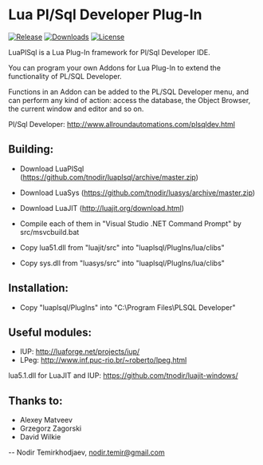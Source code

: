 # Lua Pl/Sql Developer Plug-In

[![Release](https://img.shields.io/github/release/tnodir/luaplsql.svg)](https://github.com/tnodir/luaplsql/releases/latest) [![Downloads](https://img.shields.io/github/downloads/tnodir/luaplsql/total.svg?maxAge=86400)](https://github.com/tnodir/luaplsql/releases) [![License](https://img.shields.io/github/license/tnodir/luaplsql.svg)](https://www.gnu.org/licenses/gpl-3.0)

LuaPlSql is a Lua Plug-In framework for Pl/Sql Developer IDE.

You can program your own Addons for Lua Plug-In to extend the functionality of PL/SQL Developer.

Functions in an Addon can be added to the PL/SQL Developer menu,
and can perform any kind of action: access the database, the Object Browser,
the current window and editor and so on.

Pl/Sql Developer: http://www.allroundautomations.com/plsqldev.html

## Building:

- Download LuaPlSql (https://github.com/tnodir/luaplsql/archive/master.zip)
- Download LuaSys (https://github.com/tnodir/luasys/archive/master.zip)
- Download LuaJIT (http://luajit.org/download.html)

- Compile each of them in "Visual Studio .NET Command Prompt" by src/msvcbuild.bat

- Copy lua51.dll from "luajit/src" into "luaplsql/PlugIns/lua/clibs"
- Copy sys.dll from "luasys/src" into "luaplsql/PlugIns/lua/clibs"

## Installation:

- Copy "luaplsql/PlugIns" into "C:\Program Files\PLSQL Developer\"

## Useful modules:

- IUP: http://luaforge.net/projects/iup/
- LPeg: http://www.inf.puc-rio.br/~roberto/lpeg.html

lua5.1.dll for LuaJIT and IUP: https://github.com/tnodir/luajit-windows/

## Thanks to:

- Alexey Matveev
- Grzegorz Zagorski
- David Wilkie

--
Nodir Temirkhodjaev, <nodir.temir@gmail.com>

